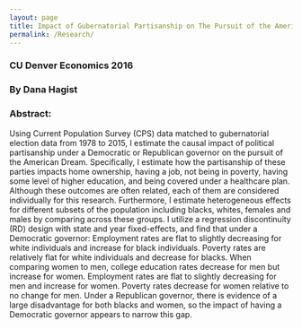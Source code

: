 ```yaml
---
layout: page
title: Impact of Gubernatorial Partisanship on The Pursuit of the American Dream 
permalink: /Research/
---
```


### CU Denver Economics 2016 
### By Dana Hagist 
### Abstract: 
Using Current Population Survey (CPS) data matched to gubernatorial election data from 
1978 to 2015, I estimate the causal impact of political partisanship under a Democratic or 
Republican governor on the pursuit of the American Dream. Specifically, I estimate how the 
partisanship of these parties impacts home ownership, having a job, not being in poverty, having 
some level of higher education, and being covered under a healthcare plan. Although these 
outcomes are often related, each of them are considered individually for this research. 
Furthermore, I estimate heterogeneous effects for different subsets of the population including 
blacks, whites, females and males by comparing across these groups. I utilize a regression 
discontinuity (RD) design with state and year fixed-effects, and find that under a Democratic 
governor: Employment rates are flat to slightly decreasing for white individuals and increase for 
black individuals. Poverty rates are relatively flat for white individuals and decrease for blacks. 
When comparing women to men, college education rates decrease for men but increase for 
women. Employment rates are flat to slightly decreasing for men and increase for women. 
Poverty rates decrease for women relative to no change for men. Under a Republican governor, 
there is evidence of a large disadvantage for both blacks and women, so the impact of having a 
Democratic governor appears to narrow this gap.
